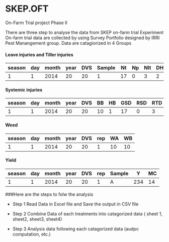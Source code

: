 SKEP.OFT
========

On-Farm Trial project Phase II

There are three step to analyse the data from SKEP on-farm trial Experiment
On-farm trial data are collected by using Survey Portfolio designed by IRRI Pest Manangement group.
Data are catagiorized in 4 Groups 


#### Leave injuries and Tiller injuries
season | day | month | year | DVS | Sample | Nt |Np | Nlt| DH |SN |  
-------|-----|-------|------|-----|--------|----|---|----|----|---|
   1   |  1  | 2014  |  20  |20   |   1    | 17 | 0 | 3  | 2  |4  |

#### Systemic injuries
season | day | month | year | DVS |  BB | HB | GSD |RSD | RTD| TSD |  
-------|-----|-------|------|-----|-----|----|-----|----|----|-----|
   1   |  1  | 2014  |  20  |20   |10   |1   |  17 | 0  | 3  |  2  |

#### Weed
season | day | month | year | DVS | rep  | WA | WB|  
-------|-----|-------|------|-----|------|----|---|
   1   |  1  | 2014  |  20  |20   | 1    |10  |10 |
   
#### Yield
season | day | month | year | DVS | rep | Sample| Y  | MC| 
-------|-----|-------|------|-----|-----|-------|--- |---|
   1   |  1  | 2014  |  20  |20   | 1   |  A    |234 |14 |
   
###Here are the steps to folw the analysis

* Step 1 Read Data in Excel file and Save the output in CSV file

* Step 2 Combine Data of each treatments into catagorized data ( sheet 1, sheet2, sheet3, sheet4)

* Step 3 Analysis data following each catagorized data (audpc computation, etc.)

